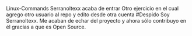Linux-Commands
Serranoltexx acaba de entrar
Otro ejercicio en el cual agrego otro usuario al repo y edito desde otra cuenta
#Despido
Soy Serranoltexx. Me acaban de echar del proyecto y ahora sólo contribuyo en él gracias a que es Open Source.